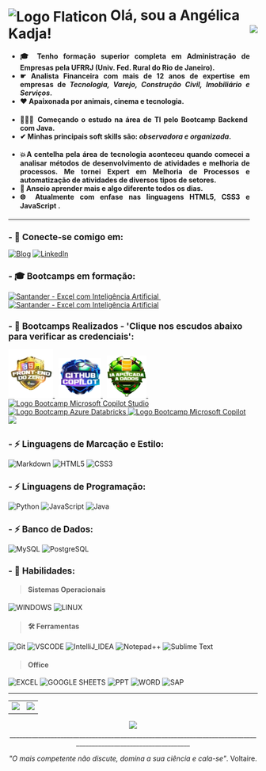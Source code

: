 <h1>
     <img align="center" alt="Logo Flaticon" width="36px" src="https://github.com/angelicakadja/angelicakadja/assets/156589643/b8cfbaa8-3265-4181-986c-5517962ed5af"></a>
    <span>Olá, sou a Angélica Kadja!</span>

  <picture>
  <img align="right" media="(prefers-color-scheme: dark)" height="400" src="https://github.com/angelicakadja/angelicakadja/assets/156589643/71272830-29b9-4f3a-9958-d0c2fc88a799">
</picture>

</h1>

<h4 align="justify">
  
- 🎓 Tenho formação superior completa em Administração de Empresas pela UFRRJ (Univ. Fed. Rural do Rio de Janeiro).
- ☛ Analista Financeira com mais de 12 anos de expertise em empresas de _Tecnologia, Varejo, Construção Civil, Imobiliário e Serviços_.
- ❤️ Apaixonada por animais, cinema e tecnologia. </h4>
</sub>

<h4 align="justify">

- 👩🏽‍💻 Começando o estudo na área de TI pelo Bootcamp Backend com Java.
- ✔ Minhas principais soft skills são: _observadora e organizada_. </h4>
  </sub>

<h4 align="justify">

- 💥A centelha pela área de tecnologia aconteceu quando comecei a analisar métodos de desenvolvimento de atividades e melhoria de processos. Me tornei Expert em Melhoria de Processos e automatização de atividades de diversos tipos de setores.
- 🧠 Anseio aprender mais e algo diferente todos os dias.
- 🌐 Atualmente com enfase nas linguagens HTML5, CSS3 e JavaScript . </h4>
  </sub>

---

<sub>
<h2 align="left"> - 🔗 Conecte-se comigo em: </h2>
</sub>

[![Blog](https://img.shields.io/badge/Blogger-FF5722?style=for-the-badge&logo=blogger&logoColor=white)](https://sintesenuaecrua.blogspot.com/)
[![LinkedIn](https://img.shields.io/badge/LinkedIn-0077B5?style=for-the-badge&logo=linkedin&logoColor=white)](http://www.linkedin.com/in/adm-angelicakadja)

<sub>
<h2 align="left"> - 🎓 Bootcamps em formação: </h2>
</sub>

<div display: inline-block;> 
<a href="[https://github.com/user-attachments/assets/17baab3e-8e44-4500-b61e-0c459e773fb8](https://github.com/user-attachments/assets/17baab3e-8e44-4500-b61e-0c459e773fb8)" target="_blank">
     <img src="https://github.com/user-attachments/assets/17baab3e-8e44-4500-b61e-0c459e773fb8" width="90" alt="Santander - Excel com Inteligência Artificial" /> </a> &nbsp;     
<a href="[https://github.com/user-attachments/assets/518a825c-e5e0-47fd-9af5-6ecbd1182bf5](https://github.com/user-attachments/assets/518a825c-e5e0-47fd-9af5-6ecbd1182bf5)" target="_blank">
     <img src="https://github.com/user-attachments/assets/518a825c-e5e0-47fd-9af5-6ecbd1182bf5" width="85" alt="Santander - Excel com Inteligência Artificial" /> </a>
</div>

<sub>
<h2 align="left"> - 🚀 Bootcamps Realizados - 'Clique nos escudos abaixo para verificar as credenciais': </h2>
</sub>

<div display: inline-block; width="90" target="_blank"> 
<a href="[https://hermes.dio.me/certificates/D50WLGPK.pdf](https://hermes.dio.me/certificates/D50WLGPK.pdf)" target="_blank">
     <img src="./src/img/front-end.png" width="90" alt="Logo Bootcamp Front-End" /> </a> &nbsp;
<a href="[https://hermes.dio.me/certificates/2GXOWDRU.pdf](https://hermes.dio.me/certificates/2GXOWDRU.pdf)" target="_blank">
     <img src="./src/img/github.png" width="85" alt="Logo Bootcamp GitHub Copilot" /> </a> &nbsp;
<a href="[https://hermes.dio.me/certificates/7RBBD6ZR.pdf](https://hermes.dio.me/certificates/7RBBD6ZR.pdf)" target="_blank">
     <img src="./src/img/ia-dados.png" width="80" alt="Logo Bootcamp IA Dados" /> </a> &nbsp;
<a href="[https://hermes.dio.me/certificates/VCUHQUFT.pdf](https://hermes.dio.me/certificates/VCUHQUFT.pdf)" target="_blank">
     <img src="https://github.com/user-attachments/assets/1f7c8879-41cf-4d13-97f1-1b5746740a74" width="80" alt="Logo Bootcamp Microsoft Copilot Studio" target="_blank"/> </a> 
<a href="[https://hermes.dio.me/certificates/YENUHHEQ.pdf](https://hermes.dio.me/certificates/YENUHHEQ.pdf)" target="_blank">
     <img src="https://github.com/user-attachments/assets/2bac7d23-fc2d-417b-a9cf-27ab3fe81f75" width="100" alt="Logo Bootcamp Azure Databricks" /> </a>
<a href="[https://hermes.dio.me/certificates/F0QN1LMW.pdf](https://hermes.dio.me/certificates/F0QN1LMW.pdf)" target="_blank">
     <img src="https://github.com/user-attachments/assets/9d4f70aa-65d6-42e3-8489-3f3a7d4e5c95" width="90" alt="Logo Bootcamp Microsoft Copilot"/> </a>
</div>

<div>
<a href="[https://hermes.dio.me/certificates/D50WLGPK.pdf](https://hermes.dio.me/certificates/D50WLGPK.pdf)" target="_blank">
<img src="https://github.com/user-attachments/assets/9d4f70aa-65d6-42e3-8489-3f3a7d4e5c95" width="500"/> </a>
</div>


[//]: # "  criar espaço extra entre as imagens"
            
<sub>
<h2 align="left"> - ⚡ Linguagens de Marcação e Estilo: </h2>
</sub>

![Markdown](https://img.shields.io/badge/Markdown-000?style=for-the-badge&logo=markdown)
![HTML5](https://img.shields.io/badge/HTML5-E34F26?style=for-the-badge&logo=html5&logoColor=white)
![CSS3](https://img.shields.io/badge/CSS3-1572B6?style=for-the-badge&logo=css3&logoColor=white)

<sub>
<h2 align="left"> - ⚡ Linguagens de Programação: </h2>
</sub>

![Python](https://img.shields.io/badge/Python-3776AB?logo=python&logoColor=white&style=for-the-badge)
![JavaScript](https://img.shields.io/badge/JavaScript-F7DF1E?style=for-the-badge&logo=javascript&logoColor=black)
![Java](https://img.shields.io/badge/Java-ED8B00?style=for-the-badge&logo=Java&logoColor=white)

<sub>
<h2 align="left"> - ⚡ Banco de Dados: </h2>
</sub>

![MySQL](https://img.shields.io/badge/MySQL-06688F?style=for-the-badge&logo=mysql&logoColor=white)
![PostgreSQL](https://img.shields.io/badge/PostgreSQL-035?style=for-the-badge&logo=postgresql)

<sub>
<h2 align="left"> - 🚀 Habilidades: </h2>
</sub>

> #### Sistemas Operacionais

![WINDOWS](https://img.shields.io/badge/Windows-0078D6?style=for-the-badge&logo=windows&logoColor=white)
![LINUX](https://img.shields.io/badge/Linux-FCC624?style=for-the-badge&logo=linux&logoColor=black)

> #### 🛠️ Ferramentas

![Git](https://img.shields.io/badge/GIT-E44C30?style=for-the-badge&logo=git&logoColor=white)
![VSCODE](https://img.shields.io/badge/Visual_Studio_Code-0078D4?style=for-the-badge&logo=visual%20studio%20code&logoColor=white)
![IntelliJ_IDEA](https://img.shields.io/badge/IntelliJ_IDEA-000000.svg?style=for-the-badge&logo=intellij-idea&logoColor=white)
![Notepad++](https://img.shields.io/badge/Notepad++-90E59A.svg?style=for-the-badge&logo=notepad%2B%2B&logoColor=black)
![Sublime Text](https://img.shields.io/badge/sublime_text-%23575757.svg?&style=for-the-badge&logo=sublime-text&logoColor=important)

> #### Office

![EXCEL](https://img.shields.io/badge/Microsoft_Excel-217346?style=for-the-badge&logo=microsoft-excel&logoColor=white)
![GOOGLE SHEETS](https://img.shields.io/badge/Google%20Sheets-34A853?style=for-the-badge&logo=google-sheets&logoColor=white)
![PPT](https://img.shields.io/badge/Microsoft_PowerPoint-B7472A?style=for-the-badge&logo=microsoft-powerpoint&logoColor=white)
![WORD](https://img.shields.io/badge/Microsoft_Word-2B579A?style=for-the-badge&logo=microsoft-word&logoColor=white)
![SAP](https://img.shields.io/badge/SAP-0FAAFF?style=for-the-badge&logo=sap&logoColor=white)

---

<table cellpadding="0" align=center>
  <tr style="padding: 0">
    <!-- GitHub Stats Card -->  
    <td valign="top"><img height="200" src="https://github-readme-stats.vercel.app/api?username=angelicakadja&rank_icon=github&show_icons=true&theme=radical&border_color=2e4058"/></td>
    <!-- GitHub Top Language Card -->
    <td valign="top"><img height="200" src="https://github-readme-stats.vercel.app/api/top-langs/?username=angelicakadja&layout=compact&theme=radical&border_color=2e4058"/></td>
  </tr>
</table>

<div align=center>
  
<img src="https://capsule-render.vercel.app/api?type=waving&color=gradient&height=130&width=200%&section=footer"/>

</div>

<div align=center>
__________________________________________________________________________________________________________________

</div>

<div align=center>
  
_"O mais competente não discute, domina a sua ciência e cala-se"_. Voltaire.

</div>
